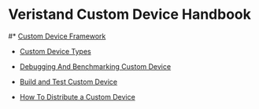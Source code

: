 

# Veristand Custom Device Handbook


#* [Custom Device Framework](Custom_Device_Framework.md)

* [Custom Device Types](Custom_Device_Types.md)

* [Debugging And Benchmarking Custom Device](Debugging_And_Benchmarking_Custom_Device.md)

* [Build and Test Custom Device](Build_And_Test_Custom_Device.md)

* [How To Distribute a Custom Device](How_To_Distribute_A_Custom_Device.md)

